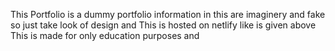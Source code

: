 This Portfolio  is a dummy  portfolio information in this are imaginery and fake so just take look of design and This is hosted on netlify like is given above 
This is made for only education purposes and 
